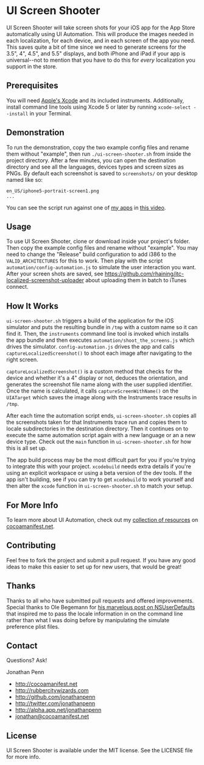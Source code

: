 UI Screen Shooter
=================

UI Screen Shooter will take screen shots for your iOS app for the App Store automatically using UI Automation. This will produce the images needed in each localization, for each device, and in each screen of the app you need. This saves quite a bit of time since we need to generate screens for the 3.5", 4", 4.5", and 5.5" displays, and both iPhone and iPad if your app is universal--not to mention that you have to do this for *every* localization you support in the store.

## Prerequisites

You will need <a href="https://developer.apple.com/xcode/">Apple's Xcode</a> and its included instruments. Additionally, install command line tools using Xcode 5 or later by running `xcode-select --install` in your Terminal.

## Demonstration

To run the demonstration, copy the two example config files and rename them without "example", then run `./ui-screen-shooter.sh` from inside the project directory. After a few minutes, you can open the destination directory and see all the languages, devices types and screen sizes as PNGs. By default each screenshot is saved to `screenshots/` on your desktop named like so:

    en_US/iphone5-portrait-screen1.png
    ...

You can see the script run against one of [my apps](http://readmoreapp.com) in [this video][readmorevid].

  [readmorevid]: http://nl1551.s3.amazonaws.com/cocoamanifest.net/2012/readmore-screenshots.mov

## Usage

To use UI Screen Shooter, clone or download inside your project's folder. Then copy the example config files and rename without "example". You may need to change the "Release" build configuration to add i386 to the `VALID_ARCHITECTURES` for this to work. Then play with the script `automation/config-automation.js` to simulate the user interaction you want. After your screen shots are saved, see https://github.com/rhaining/itc-localized-screenshot-uploader about uploading them in batch to iTunes connect.

## How It Works

`ui-screen-shooter.sh` triggers a build of the application for the iOS simulator and puts the resulting bundle in `/tmp` with a custom name so it can find it.  Then, the `instruments` command line tool is invoked which installs the app bundle and then executes `automation/shoot_the_screens.js` which drives the simulator. `config-automation.js` drives the app and calls `captureLocalizedScreenshot()` to shoot each image after navigating to the right screen.

`captureLocalizedScreenshot()` is a custom method that checks for the device and whether it's a 4" display or not, deduces the orientation, and generates the screenshot file name along with the user supplied identifier. Once the name is calculated, it calls `captureScreenWithName()` on the `UIATarget` which saves the image along with the Instruments trace results in `/tmp`.

After each time the automation script ends, `ui-screen-shooter.sh` copies all the screenshots taken for that Instruments trace run and copies them to locale subdirectories in the destination directory. Then it continues on to execute the same automation script again with a new language or an a new device type. Check out the `main` function in `ui-screen-shooter.sh` for how this is all set up.

The app build process may be the most difficult part for you if you're trying to integrate this with your project. `xcodebuild` needs extra details if you're using an explicit workspace or using a beta version of the dev tools. If the app isn't building, see if you can try to get `xcodebuild` to work yourself and then alter the `xcode` function in `ui-screen-shooter.sh` to match your setup.

## For More Info

To learn more about UI Automation, check out my [collection of resources][automation] on [cocoamanifest.net](http://cocoamanifest.net).

  [automation]: http://cocoamanifest.net/features/#ui_automation

## Contributing

Feel free to fork the project and submit a pull request. If you have any good ideas to make this easier to set up for new users, that would be great!

## Thanks

Thanks to all who have submitted pull requests and offered improvements. Special thanks to Ole Begemann for [his marvelous post on NSUserDefaults][n] that inspired me to pass the locale information in on the command line rather than what I was doing before by manipulating the simulate preference plist files.

  [n]: http://oleb.net/blog/2014/02/nsuserdefaults-handling-default-values/

## Contact

Questions? Ask!

Jonathan Penn

- http://cocoamanifest.net
- http://rubbercitywizards.com
- http://github.com/jonathanpenn
- http://twitter.com/jonathanpenn
- http://alpha.app.net/jonathanpenn
- jonathan@cocoamanifest.net

## License

UI Screen Shooter is available under the MIT license. See the LICENSE file for more info.

